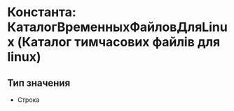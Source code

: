 ﻿# Константа: КаталогВременныхФайловДляLinux (Каталог тимчасових файлів для linux)

## Тип значения

- Строка

